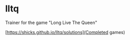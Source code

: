 # lltq
Trainer for the game "Long Live The Queen"

[https://shicks.github.io/lltq/solutions](Completed games)
